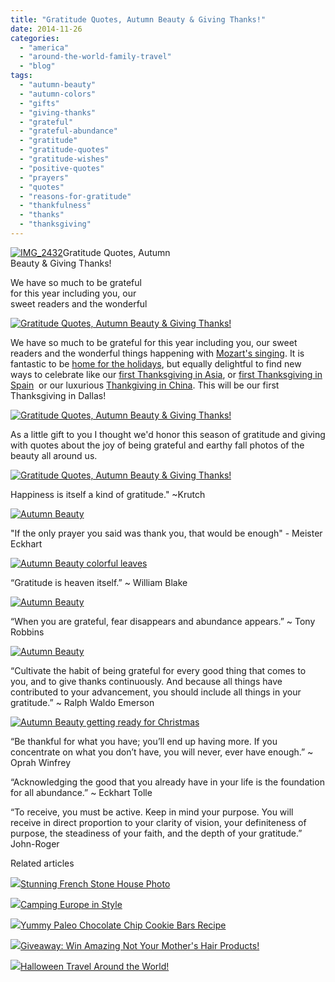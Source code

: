 ```yaml
---
title: "Gratitude Quotes, Autumn Beauty & Giving Thanks!"
date: 2014-11-26
categories: 
  - "america"
  - "around-the-world-family-travel"
  - "blog"
tags: 
  - "autumn-beauty"
  - "autumn-colors"
  - "gifts"
  - "giving-thanks"
  - "grateful"
  - "grateful-abundance"
  - "gratitude"
  - "gratitude-quotes"
  - "gratitude-wishes"
  - "positive-quotes"
  - "prayers"
  - "quotes"
  - "reasons-for-gratitude"
  - "thankfulness"
  - "thanks"
  - "thanksgiving"
---
```


[![IMG_2432](https://pub-ac94b3f306b24c0dba4238943c97f2e1.r2.dev/6a00e5502a9507883301bb07b62050970d.jpg "IMG_2432")](https://pub-ac94b3f306b24c0dba4238943c97f2e1.r2.dev/6a00e5502a9507883301bb07b62050970d.jpg)Gratitude Quotes, Autumn  
Beauty & Giving Thanks!  
  
We have so much to be grateful  
for this year including you, our  
sweet readers and the wonderful

<!--more-->  
[![Gratitude Quotes, Autumn Beauty & Giving Thanks!](https://pub-ac94b3f306b24c0dba4238943c97f2e1.r2.dev/6a00e5502a9507883301b7c710fb08970b.png "Gratitude Quotes, Autumn Beauty & Giving Thanks!")](https://pub-ac94b3f306b24c0dba4238943c97f2e1.r2.dev/6a00e5502a9507883301b7c710fb08970b.png)  
  
We have so much to be grateful for this year including you, our sweet readers and the wonderful things happening with [Mozart's singing](http://soultravelers3new.local/2014/10/mozart-sings-at-the-house-of-blues.html "Mozart singing"). It is fantastic to be [home for the holidays](http://soultravelers3new.local/2011/11/home-for-the-holidays.html "home for the holidays"), but equally delightful to find new ways to celebrate like our [first Thanksgiving in Asia](http://soultravelers3new.local/2010/11/first-thanksgiving-in-asia.html " thankgiving in asia"), or [first Thanksgiving in Spain](http://soultravelers3new.local/2006/11/happy-thanksgiv.html "first thanksgiving in spain")  or our luxurious [Thankgiving in China](http://soultravelers3new.local/2012/11/thanksgiving-in-china.html "thanksgiving in China"). This will be our first Thanksgiving in Dallas!  
  
[![Gratitude Quotes, Autumn Beauty & Giving Thanks!](https://pub-ac94b3f306b24c0dba4238943c97f2e1.r2.dev/6a00e5502a9507883301bb07b626c8970d.png "Gratitude Quotes, Autumn Beauty & Giving Thanks!")](https://pub-ac94b3f306b24c0dba4238943c97f2e1.r2.dev/6a00e5502a9507883301bb07b626c8970d.png)  
  
  
As a little gift to you I thought we'd honor this season of gratitude and giving with quotes about the joy of being grateful and earthy fall photos of the beauty all around us.  
  
[![Gratitude Quotes, Autumn Beauty & Giving Thanks!](https://pub-ac94b3f306b24c0dba4238943c97f2e1.r2.dev/6a00e5502a9507883301b8d09ae28d970c.png "Gratitude Quotes, Autumn Beauty & Giving Thanks!")](https://pub-ac94b3f306b24c0dba4238943c97f2e1.r2.dev/6a00e5502a9507883301b8d09ae28d970c.png)  
  
  

Happiness is itself a kind of gratitude." ~Krutch  
  
[![ Autumn Beauty ](https://pub-ac94b3f306b24c0dba4238943c97f2e1.r2.dev/6a00e5502a9507883301b7c710fd0c970b.png " Autumn Beauty ")](https://pub-ac94b3f306b24c0dba4238943c97f2e1.r2.dev/6a00e5502a9507883301b7c710fd0c970b.png)  
  
  
"If the only prayer you said was thank you, that would be enough" - Meister Eckhart

[![ Autumn Beauty colorful leaves](https://pub-ac94b3f306b24c0dba4238943c97f2e1.r2.dev/6a00e5502a9507883301b8d09ae2bb970c.png " Autumn Beauty colorful leaves")](https://pub-ac94b3f306b24c0dba4238943c97f2e1.r2.dev/6a00e5502a9507883301b8d09ae2bb970c.png)  

“Gratitude is heaven itself.” ~ William Blake

  
[![ Autumn Beauty ](https://pub-ac94b3f306b24c0dba4238943c97f2e1.r2.dev/6a00e5502a9507883301b7c710fd27970b.png " Autumn Beauty ")](https://pub-ac94b3f306b24c0dba4238943c97f2e1.r2.dev/6a00e5502a9507883301b7c710fd27970b.png)  
  

“When you are grateful, fear disappears and abundance appears.” ~ Tony Robbins

[![ Autumn Beauty ](https://pub-ac94b3f306b24c0dba4238943c97f2e1.r2.dev/6a00e5502a9507883301b8d09ae2ce970c.png " Autumn Beauty ")](https://pub-ac94b3f306b24c0dba4238943c97f2e1.r2.dev/6a00e5502a9507883301b8d09ae2ce970c.png)  

“Cultivate the habit of being grateful for every good thing that comes to you, and to give thanks continuously. And because all things have contributed to your advancement, you should include all things in your gratitude.” ~ Ralph Waldo Emerson

  
[![ Autumn Beauty getting ready for Christmas](https://pub-ac94b3f306b24c0dba4238943c97f2e1.r2.dev/6a00e5502a9507883301b7c710fd43970b.png " Autumn Beauty getting ready for Christmas")](https://pub-ac94b3f306b24c0dba4238943c97f2e1.r2.dev/6a00e5502a9507883301b7c710fd43970b.png)  
  

“Be thankful for what you have; you’ll end up having more. If you concentrate on what you don’t have, you will never, ever have enough.” ~ Oprah Winfrey

“Acknowledging the good that you already have in your life is the foundation for all abundance.” ~ Eckhart Tolle

  
“To receive, you must be active. Keep in mind your purpose. You will receive in direct proportion to your clarity of vision, your definiteness of purpose, the steadiness of your faith, and the depth of your gratitude.” John-Roger  

Related articles

[![](http://i.zemanta.com/310505682_80_80.jpg)](http://soultravelers3new.local/2014/11/stunning-french-stone-house-photo.html)[Stunning French Stone House Photo](http://soultravelers3new.local/2014/11/stunning-french-stone-house-photo.html)

[![](http://i.zemanta.com/311041197_80_80.jpg)](http://soultravelers3new.local/2014/11/camping-europe-in-style.html)[Camping Europe in Style](http://soultravelers3new.local/2014/11/camping-europe-in-style.html)

[![](http://i.zemanta.com/307742929_80_80.jpg)](http://soultravelers3new.local/2014/11/-yummy-paleo-chocolate-chip-cookie-bars-recipe.html)[Yummy Paleo Chocolate Chip Cookie Bars Recipe](http://soultravelers3new.local/2014/11/-yummy-paleo-chocolate-chip-cookie-bars-recipe.html)

[![](http://i.zemanta.com/309518053_80_80.jpg)](http://soultravelers3new.local/2014/11/giveaway-win-amazing-not-your-mothers-hair-products.html)[Giveaway: Win Amazing Not Your Mother's Hair Products!](http://soultravelers3new.local/2014/11/giveaway-win-amazing-not-your-mothers-hair-products.html)

[![](http://i.zemanta.com/306649652_80_80.jpg)](http://soultravelers3new.local/2014/10/halloween-travel-around-the-world.html)[Halloween Travel Around the World!](http://soultravelers3new.local/2014/10/halloween-travel-around-the-world.html)
